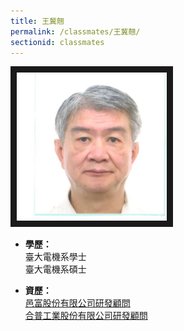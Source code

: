 ```yaml
---
title: 王冀翹
permalink: /classmates/王冀翹/
sectionid: classmates
---
```


<img src="/img/classmate_王冀翹.jpg"
     alt="Photo of 王冀翹"
     width="240" border="10" />

- **學歷：**<br />
  臺大電機系學士<br />
  臺大電機系碩士

- **資歷：**<br />
  [邑富股份有限公司研發顧問](http://www.dispensing.com.tw)<br />
  [合普工業股份有限公司研發顧問]( http://www.hope-group.com)

